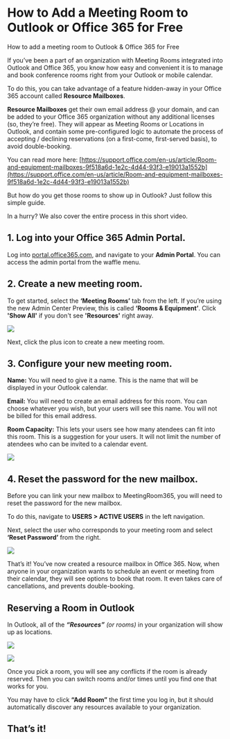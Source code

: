 # How to Add a Meeting Room to Outlook or Office 365 for Free

How to add a meeting room to Outlook & Office 365 for Free

If you’ve been a part of an organization with Meeting Rooms integrated into Outlook and Office 365, you know how easy and convenient it is to manage and book conference rooms right from your Outlook or mobile calendar.

To do this, you can take advantage of a feature hidden-away in your Office 365 account called  **Resource Mailboxes**.

**Resource Mailboxes** get their own email address @ your domain, and can be added to your Office 365 organization without any additional licenses (so, they’re free). They will appear as Meeting Rooms or Locations in Outlook, and contain some pre-configured logic to automate the process of accepting / declining reservations (on a first-come, first-served basis), to avoid double-booking.

You can read more here:  [https://support.office.com/en-us/article/Room-and-equipment-mailboxes-9f518a6d-1e2c-4d44-93f3-e19013a1552b](https://support.office.com/en-us/article/Room-and-equipment-mailboxes-9f518a6d-1e2c-4d44-93f3-e19013a1552b)

But how do you get those rooms to show up in Outlook? Just follow this simple guide.

In a hurry? We also cover the entire process in this short video.

## 1. Log into your Office 365 Admin Portal.

Log into  [portal.office365.com](http://portal.office365.com/), and navigate to your  **Admin Portal**. You can access the admin portal from the waffle menu.

## 2. Create a new meeting room.

To get started, select the  **‘Meeting Rooms’**  tab from the left. If you’re using the new Admin Center Preview, this is called  **‘Rooms & Equipment’**. Click  **'Show All'**  if you don't see  **'Resources'**  right away.  

[![](https://downloads.intercomcdn.com/i/o/64003033/16c08e8deaaca7061024f5cd/1%2Al2galIb1dX76GGhUcmQtmw.png)](https://downloads.intercomcdn.com/i/o/64003033/16c08e8deaaca7061024f5cd/1%2Al2galIb1dX76GGhUcmQtmw.png)

Next, click the plus icon to create a new meeting room.

## 3. Configure your new meeting room.

**Name:**  You will need to give it a name. This is the name that will be displayed in your Outlook calendar.

**Email:**  You will need to create an email address for this room. You can choose whatever you wish, but your users will see this name. You will not be billed for this email address.

**Room Capacity:**  This lets your users see how many atendees can fit into this room. This is a suggestion for your users. It will not limit the number of atendees who can be invited to a calendar event.

[![](https://downloads.intercomcdn.com/i/o/115089853/1222be11679d84cc23b1a11a/new+room+dialog.png)](https://downloads.intercomcdn.com/i/o/115089853/1222be11679d84cc23b1a11a/new+room+dialog.png)

## 4. Reset the password for the new mailbox.

Before you can link your new mailbox to MeetingRoom365, you will need to reset the password for the new mailbox.

To do this, navigate to  **USERS > ACTIVE USERS**  in the left navigation.

Next, select the user who corresponds to your meeting room and select  **‘Reset Password’**  from the right.

[![](https://downloads.intercomcdn.com/i/o/64003035/a8a13936d09c1459d874ccd9/1%2AAWLSOLHJYTGo6y10fqXuyA.png)](https://downloads.intercomcdn.com/i/o/64003035/a8a13936d09c1459d874ccd9/1%2AAWLSOLHJYTGo6y10fqXuyA.png)

That’s it! You’ve now created a resource mailbox in Office 365. Now, when anyone in your organization wants to schedule an event or meeting from their calendar, they will see options to book that room. It even takes care of cancellations, and prevents double-booking.

## Reserving a Room in Outlook

In Outlook, all of the **_“Resources”_** _(or rooms)_  in your organization will show up as locations.

[![](https://downloads.intercomcdn.com/i/o/64003036/7824e2e36c0fda2a22791523/1%2Al2W6RMfGs4iUEVn6VWIKCA.png)](https://downloads.intercomcdn.com/i/o/64003036/7824e2e36c0fda2a22791523/1%2Al2W6RMfGs4iUEVn6VWIKCA.png)

[![](https://downloads.intercomcdn.com/i/o/64003039/af67435cc574cf290fd97d98/1%2A21Eu0gekYvJMnskX12cmuw.png)](https://downloads.intercomcdn.com/i/o/64003039/af67435cc574cf290fd97d98/1%2A21Eu0gekYvJMnskX12cmuw.png)

Once you pick a room, you will see any conflicts if the room is already reserved. Then you can switch rooms and/or times until you find one that works for you.

You may have to click  **“Add Room”**  the first  time you log in, but it should automatically discover any resources available to your organization.

## That’s it!
<!--stackedit_data:
eyJoaXN0b3J5IjpbMTg3MDkxMjM4XX0=
-->